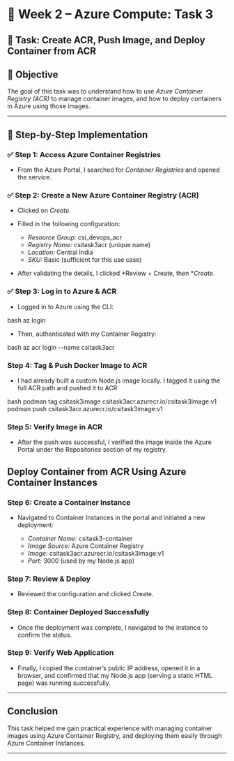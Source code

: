 # 🐳 Week 2 – Azure Compute: Task 3

## 📌 Task: Create ACR, Push Image, and Deploy Container from ACR

## 🎯 Objective

The goal of this task was to understand how to use *Azure Container Registry (ACR)* to manage container images, and how to deploy containers in Azure using those images.

---

## 🧩 Step-by-Step Implementation

### ✅ Step 1: Access Azure Container Registries

- From the Azure Portal, I searched for *Container Registries* and opened the service.



### ✅ Step 2: Create a New Azure Container Registry (ACR)

- Clicked on *Create*.
- Filled in the following configuration:
  - *Resource Group:* csi_devops_acr
  - *Registry Name:* csitask3acr (unique name)
  - *Location:* Central India
  - *SKU:* Basic (sufficient for this use case)



- After validating the details, I clicked *Review + Create, then **Create*.


### ✅ Step 3: Log in to Azure & ACR

- Logged in to Azure using the CLI:

bash
az login



- Then, authenticated with my Container Registry:

bash
az acr login --name csitask3acr


###  Step 4: Tag & Push Docker Image to ACR

- I had already built a custom Node.js image locally. I tagged it using the full ACR path and pushed it to ACR

bash
podman tag csitask3image csitask3acr.azurecr.io/csitask3image:v1
podman push csitask3acr.azurecr.io/csitask3image:v1



### Step 5: Verify Image in ACR
- After the push was successful, I verified the image inside the Azure Portal under the Repositories section of my registry.



## Deploy Container from ACR Using Azure Container Instances

### Step 6: Create a Container Instance
- Navigated to Container Instances in the portal and initiated a new deployment:

  - *Container Name:* csitask3-container
  - *Image Source:* Azure Container Registry
  - *Image:* csitask3acr.azurecr.io/csitask3image:v1
  - *Port:* 3000 (used by my Node.js app)



### Step 7: Review & Deploy
- Reviewed the configuration and clicked Create.



### Step 8: Container Deployed Successfully
- Once the deployment was complete, I navigated to the instance to confirm the status.



### Step 9: Verify Web Application
- Finally, I copied the container’s public IP address, opened it in a browser, and confirmed that my Node.js app (serving a static HTML page) was running successfully.



---

## Conclusion

This task helped me gain practical experience with managing container images using Azure Container Registry, and deploying them easily through Azure Container Instances.

---

